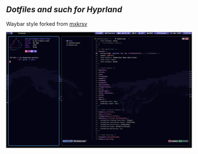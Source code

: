 ## _Dotfiles and such for Hyprland_ ##

Waybar style forked from [mxkrsv](https://github.com/mxkrsv/dotfiles-old/tree/master/.config/waybar)

![alt_text](https://raw.githubusercontent.com/Jan-Aarela/.dotfiles/refs/heads/main/images/20250321_07h21m18s_grim.png)

